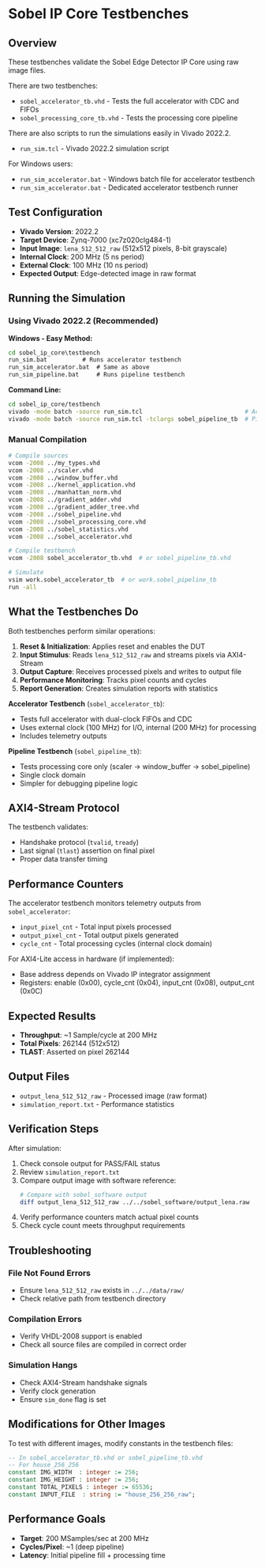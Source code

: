 # Sobel IP Core Testbenches

## Overview
These testbenches validate the Sobel Edge Detector IP Core using raw image files. 

There are two testbenches:
- `sobel_accelerator_tb.vhd` - Tests the full accelerator with CDC and FIFOs
- `sobel_processing_core_tb.vhd` - Tests the processing core pipeline

There are also scripts to run the simulations easily in Vivado 2022.2.
- `run_sim.tcl` - Vivado 2022.2 simulation script

For Windows users:
- `run_sim_accelerator.bat` - Windows batch file for accelerator testbench
- `run_sim_accelerator.bat` - Dedicated accelerator testbench runner

## Test Configuration
- **Vivado Version**: 2022.2
- **Target Device**: Zynq-7000 (xc7z020clg484-1)
- **Input Image**: `lena_512_512_raw` (512x512 pixels, 8-bit grayscale)
- **Internal Clock**: 200 MHz (5 ns period)
- **External Clock**: 100 MHz (10 ns period)
- **Expected Output**: Edge-detected image in raw format

## Running the Simulation

### Using Vivado 2022.2 (Recommended)

**Windows - Easy Method:**
```cmd
cd sobel_ip_core\testbench
run_sim.bat          # Runs accelerator testbench
run_sim_accelerator.bat  # Same as above
run_sim_pipeline.bat     # Runs pipeline testbench
```

**Command Line:**
```bash
cd sobel_ip_core/testbench
vivado -mode batch -source run_sim.tcl                             # Accelerator
vivado -mode batch -source run_sim.tcl -tclargs sobel_pipeline_tb  # Pipeline
```

### Manual Compilation
```bash
# Compile sources
vcom -2008 ../my_types.vhd
vcom -2008 ../scaler.vhd
vcom -2008 ../window_buffer.vhd
vcom -2008 ../kernel_application.vhd
vcom -2008 ../manhattan_norm.vhd
vcom -2008 ../gradient_adder.vhd
vcom -2008 ../gradient_adder_tree.vhd
vcom -2008 ../sobel_pipeline.vhd
vcom -2008 ../sobel_processing_core.vhd
vcom -2008 ../sobel_statistics.vhd
vcom -2008 ../sobel_accelerator.vhd

# Compile testbench
vcom -2008 sobel_accelerator_tb.vhd  # or sobel_pipeline_tb.vhd

# Simulate
vsim work.sobel_accelerator_tb  # or work.sobel_pipeline_tb
run -all
```

## What the Testbenches Do

Both testbenches perform similar operations:

1. **Reset & Initialization**: Applies reset and enables the DUT
2. **Input Stimulus**: Reads `lena_512_512_raw` and streams pixels via AXI4-Stream
3. **Output Capture**: Receives processed pixels and writes to output file
4. **Performance Monitoring**: Tracks pixel counts and cycles
5. **Report Generation**: Creates simulation reports with statistics

**Accelerator Testbench** (`sobel_accelerator_tb`):
- Tests full accelerator with dual-clock FIFOs and CDC
- Uses external clock (100 MHz) for I/O, internal (200 MHz) for processing
- Includes telemetry outputs

**Pipeline Testbench** (`sobel_pipeline_tb`):
- Tests processing core only (scaler → window_buffer → sobel_pipeline)
- Single clock domain
- Simpler for debugging pipeline logic

## AXI4-Stream Protocol
The testbench validates:
- Handshake protocol (`tvalid`, `tready`)
- Last signal (`tlast`) assertion on final pixel
- Proper data transfer timing

## Performance Counters
The accelerator testbench monitors telemetry outputs from `sobel_accelerator`:
- `input_pixel_cnt` - Total input pixels processed
- `output_pixel_cnt` - Total output pixels generated  
- `cycle_cnt` - Total processing cycles (internal clock domain)

For AXI4-Lite access in hardware (if implemented):
- Base address depends on Vivado IP integrator assignment
- Registers: enable (0x00), cycle_cnt (0x04), input_cnt (0x08), output_cnt (0x0C)

## Expected Results
- **Throughput**: ~1 Sample/cycle at 200 MHz
- **Total Pixels**: 262144 (512x512)
- **TLAST**: Asserted on pixel 262144

## Output Files
- `output_lena_512_512_raw` - Processed image (raw format)
- `simulation_report.txt` - Performance statistics

## Verification Steps
After simulation:

1. Check console output for PASS/FAIL status
2. Review `simulation_report.txt`
3. Compare output image with software reference:
   ```bash
   # Compare with sobel_software output
   diff output_lena_512_512_raw ../../sobel_software/output_lena.raw
   ```
4. Verify performance counters match actual pixel counts
5. Check cycle count meets throughput requirements

## Troubleshooting

### File Not Found Errors
- Ensure `lena_512_512_raw` exists in `../../data/raw/`
- Check relative path from testbench directory

### Compilation Errors
- Verify VHDL-2008 support is enabled
- Check all source files are compiled in correct order

### Simulation Hangs
- Check AXI4-Stream handshake signals
- Verify clock generation
- Ensure `sim_done` flag is set

## Modifications for Other Images

To test with different images, modify constants in the testbench files:

```vhdl
-- In sobel_accelerator_tb.vhd or sobel_pipeline_tb.vhd
-- For house_256_256
constant IMG_WIDTH  : integer := 256;
constant IMG_HEIGHT : integer := 256;
constant TOTAL_PIXELS : integer := 65536;
constant INPUT_FILE  : string := "house_256_256_raw";
```

## Performance Goals
- **Target**: 200 MSamples/sec at 200 MHz
- **Cycles/Pixel**: ~1 (deep pipeline)
- **Latency**: Initial pipeline fill + processing time
